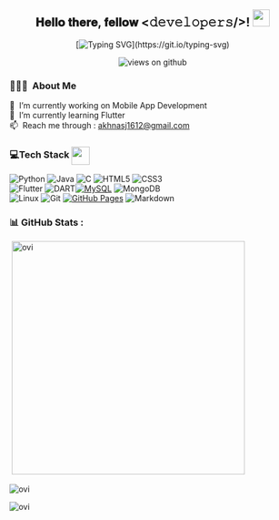 <div align="center">
<h2> 𝐇𝐞𝐥𝐥𝐨 𝐭𝐡𝐞𝐫𝐞, 𝐟𝐞𝐥𝐥𝐨𝐰 <𝚍𝚎𝚟𝚎𝚕𝚘𝚙𝚎𝚛𝚜/>! <img src="https://i.giphy.com/hvRJCLFzcasrR4ia7z.webp" width="30px"></h2>
</div>

<div align="center" width="2000">

[![Typing SVG](https://readme-typing-svg.herokuapp.com?font=Architects+Daughter&color=7AF79A&size=30&lines=Hey!+It's+Akhna!;)](https://git.io/typing-svg)

</div>

<p align="center">
<img align= "center" src="https://komarev.com/ghpvc/?username=akhnasj&label=Views&color=brightgreen&style=flat-square" alt="views on github" />
</div>

### 👨🏻‍💻 &nbsp;About Me
🔭 &nbsp;I’m currently working on Mobile App Development\
🌱 &nbsp;I’m currently learning Flutter\
📫 &nbsp;Reach me through : akhnasj1612@gmail.com

<!--
**akhnasj/akhnasj** is a ✨ _special_ ✨ repository because its `README.md` (this file) appears on your GitHub profile.

Here are some ideas to get you started:

- 🌱 I’m currently learning Flutter
- 👯 I’m looking to collaborate on ...
- 🤔 I’m looking for help with ...
- 💬 Ask me about ...

- 😄 Pronouns: ...
- ⚡ Fun fact: ...
-->



### 💻Tech Stack <img align="center" src = "https://media2.giphy.com/media/QssGEmpkyEOhBCb7e1/giphy.gif?cid=ecf05e47a0n3gi1bfqntqmob8g9aid1oyj2wr3ds3mg700bl&rid=giphy.gif" width = 32px> 
![Python](https://img.shields.io/badge/Python%20-%2314354C.svg?style=for-the-badge&logo=python&logoColor=white) ![Java](https://img.shields.io/badge/java-%23ED8B00.svg?style=for-the-badge&logo=java&logoColor=white)&nbsp;![C](https://img.shields.io/badge/C%20-%232370ED.svg?style=for-the-badge&logo=c&logoColor=white) ![HTML5](https://img.shields.io/badge/html5-%23E34F26.svg?style=for-the-badge&logo=html5&logoColor=white) ![CSS3](https://img.shields.io/badge/css3-%231572B6.svg?style=for-the-badge&logo=css3&logoColor=white)\
 <img alt="Flutter" src="https://img.shields.io/badge/Flutter-02569B?style=for-the-badge&logo=flutter&logoColor=white"> <img alt="DART" src="https://img.shields.io/badge/Dart-0175C2?style=for-the-badge&logo=dart&logoColor=white"/><a href="https://www.mysql.com/"><img alt="MySQL" src="https://img.shields.io/badge/MySQL-00000F?style=for-the-badge&logo=mysql&logoColor=white"></a> ![MongoDB](https://img.shields.io/badge/MongoDB-%234ea94b.svg?style=for-the-badge&logo=mongodb&logoColor=white)\
  ![Linux](https://img.shields.io/badge/Linux-FCC624?style=for-the-badge&logo=linux&logoColor=black)
![Git](https://img.shields.io/badge/git-%23F05033.svg?style=for-the-badge&logo=git&logoColor=white)
<a href="https://www.github.com"><img alt="GitHub Pages" src="https://img.shields.io/badge/GitHub-100000?style=for-the-badge&logo=github&logoColor=white"></a> ![Markdown](https://img.shields.io/badge/markdown-%23000000.svg?style=for-the-badge&logo=markdown&logoColor=white)



### 📊 GitHub Stats :



<p>&nbsp;<img src="https://github-readme-stats.vercel.app/api?username=akhnasj&show_icons=true&locale=en&theme=chartreuse-dark" alt="ovi" width="410"> 
<p ><img src="https://github-readme-stats.vercel.app/api/top-langs?username=akhnasj&show_icons=true&locale=en&layout=compact&theme=chartreuse-dark" alt="ovi" />

<img src="https://github-readme-streak-stats.herokuapp.com/?user=akhnasj&theme=chartreuse-dark&hide_border=false" alt="ovi" /></p>


